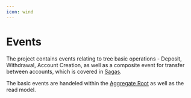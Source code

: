 ```yaml
---
icon: wind
---
```


# Events

The project contains events relating to tree basic operations - Deposit, Withdrawal, Account Creation, as well as a composite event for transfer between accounts, which is covered in [Sagas](../transfer-saga.md).&#x20;

The basic events are handeled within the [Aggregate Root](../domain-model/accountaggregate.md) as well as the read model.
